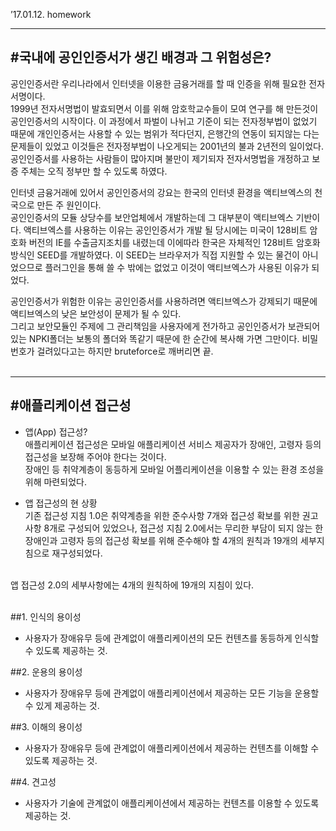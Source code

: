 ’17.01.12. homework

---
#국내에 공인인증서가 생긴 배경과 그 위험성은?
---

공인인증서란 우리나라에서 인터넷을 이용한 금융거래를 할 때 인증을 위해 필요한 전자서명이다.<br/>
1999년 전자서명법이 발효되면서 이를 위해 암호학교수들이 모여 연구를 해 만든것이 공인인증서의 시작이다. 이 과정에서 파벌이 나뉘고 기준이 되는 전자정부법이 없었기 때문에 개인인증서는 사용할 수 있는 범위가 적다던지, 은행간의 연동이 되지않는 다는 문제들이 있었고 이것들은 전자정부법이 나오게되는 2001년의 불과 2년전의 일이었다. 공인인증서를 사용하는 사람들이 많아지며 불만이 제기되자 전자서명법을 개정하고 보증 주체는 오직 정부만 할 수 있도록 하였다.<br/>

인터넷 금융거래에 있어서 공인인증서의 강요는 한국의 인터넷 환경을 액티브엑스의 천국으로 만든 주 원인이다.<br/>
공인인증서의 모듈 상당수를 보안업체에서 개발하는데 그 대부분이 액티브엑스 기반이다. 액티브엑스를 사용하는 이유는 공인인증서가 개발 될 당시에는 미국이 128비트 암호화 버전의 IE를 수출금지조치를 내렸는데 이에따라 한국은 자체적인 128비트 암호화방식인 SEED를 개발하였다. 이 SEED는 브라우저가 직접 지원할 수 있는 물건이 아니었으므로 플러그인을 통해 쓸 수 밖에는 없었고 이것이 액티브엑스가 사용된 이유가 되었다.

공인인증서가 위험한 이유는 공인인증서를 사용하려면 액티브엑스가 강제되기 때문에 액티브엑스의 낮은 보안성이 문제가 될 수 있다.<br/>
그리고 보안모듈인 주제에 그 관리책임을 사용자에게 전가하고 공인인증서가 보관되어 있는 NPKI폴더는 보통의 폴더와 똑같기 때문에 한 순간에 복사해 가면 그만이다. 비밀번호가 걸려있다고는 하지만 bruteforce로 깨버리면 끝.<br/><br/>




---
#애플리케이션 접근성
---
* 앱(App) 접근성?<br/>
애플리케이션 접근성은 모바일 애플리케이션 서비스 제공자가 장애인, 고령자 등의 접근성을 보장해 주어야 한다는 것이다.<br/>
장애인 등 취약계층이 동등하게 모바일 어플리케이션을 이용할 수 있는 환경 조성을 위해 마련되었다.<br/>


* 앱 접근성의 현 상황<br/>
기존 접근성 지침 1.0은 취약계층을 위한 준수사항 7개와 접근성 확보를 위한 권고사항 8개로 구성되어 있었으나, 접근성 지침 2.0에서는 무리한 부담이 되지 않는 한 장애인과 고령자 등의 접근성 확보를 위해 준수해야 할 4개의 원칙과 19개의 세부지침으로 재구성되었다.<br/><br/>

앱 접근성 2.0의 세부사항에는 4개의 원칙하에 19개의 지침이 있다.<br/><br/>


##1. 인식의 용이성
* 사용자가 장애유무 등에 관계없이 애플리케이션의 모든 컨텐츠를 동등하게 인식할 수 있도록 제공하는 것.<br/>

##2. 운용의 용이성
* 사용자가 장애유무 등에 관계없이 애플리케이션에서 제공하는 모든 기능을 운용할 수 있게 제공하는 것.<br/>

##3. 이해의 용이성
* 사용자가 장애유무 등에 관계없이 애플리케이션에서 제공하는 컨텐츠를 이해할 수 있도록 제공하는 것.<br/>

##4. 견고성
* 사용자가 기술에 관계없이 애플리케이션에서 제공하는 컨텐츠를 이용할 수 있도록 제공하는 것.<br/><br/>







